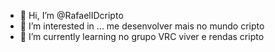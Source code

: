 - 👋 Hi, I’m @RafaelIDcripto 
- 👀 I’m interested in ... me desenvolver mais no mundo cripto
- 🌱 I’m currently learning no grupo VRC viver e rendas cripto

<!---
RafaelIDcripto/RafaelIDcripto is a ✨ special ✨ repository because its `README.md` (this file) appears on your GitHub profile.
You can click the Preview link to take a look at your changes.
--->

